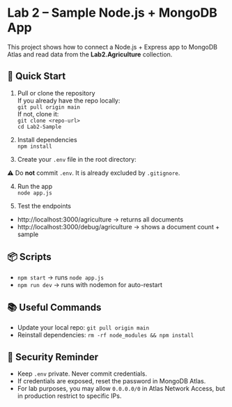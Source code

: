 # Lab 2 – Sample Node.js + MongoDB App

This project shows how to connect a Node.js + Express app to MongoDB Atlas and read data from the **Lab2.Agriculture** collection.

## 🚀 Quick Start
1. Pull or clone the repository  
   If you already have the repo locally:  
   `git pull origin main`  
   If not, clone it:  
   `git clone <repo-url>`  
   `cd Lab2-Sample`

2. Install dependencies  
   `npm install`

3. Create your `.env` file in the root directory:  


⚠️ Do **not** commit `.env`. It is already excluded by `.gitignore`.

4. Run the app  
`node app.js`

5. Test the endpoints  
- http://localhost:3000/agriculture → returns all documents  
- http://localhost:3000/debug/agriculture → shows a document count + sample

## 📦 Scripts
- `npm start` → runs `node app.js`  
- `npm run dev` → runs with nodemon for auto-restart  

## 📚 Useful Commands
- Update your local repo: `git pull origin main`  
- Reinstall dependencies: `rm -rf node_modules && npm install`

## 🔐 Security Reminder
- Keep `.env` private. Never commit credentials.  
- If credentials are exposed, reset the password in MongoDB Atlas.  
- For lab purposes, you may allow `0.0.0.0/0` in Atlas Network Access, but in production restrict to specific IPs.